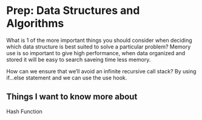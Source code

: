 # Prep: Data Structures and Algorithms

What is 1 of the more important things you should consider when deciding which data structure is best suited to solve a particular problem?
Memory use is so important to give high performance, when data organized and stored it will be easy to search saveing time less memory.

How can we ensure that we’ll avoid an infinite recursive call stack?
By using if...else statement and we can use the use hook.

## Things I want to know more about

Hash Function
